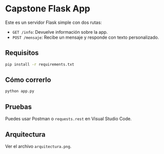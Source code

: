 # Capstone Flask App

Este es un servidor Flask simple con dos rutas:

- `GET /info`: Devuelve información sobre la app.
- `POST /mensaje`: Recibe un mensaje y responde con texto personalizado.

## Requisitos

```bash
pip install -r requirements.txt
```

## Cómo correrlo

```bash
python app.py
```

## Pruebas

Puedes usar Postman o `requests.rest` en Visual Studio Code.

## Arquitectura

Ver el archivo `arquitectura.png`.
